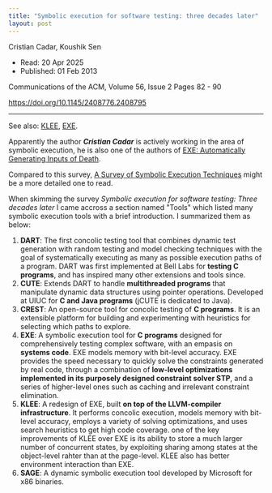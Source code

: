 ```yaml
---
title: "Symbolic execution for software testing: three decades later"
layout: post
---
```


Cristian Cadar, Koushik Sen

* Read: 20 Apr 2025
* Published: 01 Feb 2013

Communications of the ACM, Volume 56, Issue 2 Pages 82 - 90

https://doi.org/10.1145/2408776.2408795

---

See also: [KLEE](/paper_notes/2025-04-22-KLEE-unassisted-and-automatic-generation-of-high-coverage-tests-for-complex-systems-programs), [EXE](/paper_notes/2025-04-21-EXE-Automatically-Generating-Inputs-of-Death).

Apparently the author ***Cristian Cadar*** is actively working in the area of symbolic execution, he is also one of the authors of [EXE: Automatically Generating Inputs of Death](/paper_notes/2025-04-21-EXE-Automatically-Generating-Inputs-of-Death).

Compared to this survey, [A Survey of Symbolic Execution Techniques](/paper_notes/2025-04-20-A-Survey-of-Symbolic-Execution-Techniques) might be a more detailed one to read. 

When skimming the survey *Symbolic execution for software testing: Three decades later* I came accross a section named "Tools" which listed many symbolic execution tools with a brief introduction. I summarized them as below:

1. **DART**: The first concolic testing tool that combines dynamic test generation with random testing and model checking techniques with the goal of systematically executing as many as possible execution paths of a program. DART was first implemented at Bell Labs for **testing C programs**, and has inspired many other extensions and tools since.
2. **CUTE**: Extends DART to handle **multithreaded programs** that manipulate dynamic data structures using pointer operations. Developed at UIUC for **C and Java programs** (jCUTE is dedicated to Java).
3. **CREST**: An open-source tool for concolic testing of **C programs**. It is an extensible platform for building and experimenting with heuristics for selecting which paths to explore.
4. **EXE**: A symbolic execution tool for **C programs** designed for comprehensively testing complex software, with an empasis on **systems code**. EXE models memory with bit-level accuracy. EXE provides the speed necessary to quickly solve the constraints generated by real code, through a combination of **low-level optimizations implemented in its purposely designed constraint solver STP**, and a series of higher-level ones such as caching and irrelevant constraint elimination.
5. **KLEE**: A redesign of EXE, built **on top of the LLVM-compiler infrastructure**. It performs concolic execution, models memory with bit-level accuracy, employs a variety of solving optimizations, and uses search heuristics to get high code coverage. one of the key improvements of KLEE over EXE is its ability to store a much larger number of concurrent states, by exploiting sharing among states at the object-level rahter than at the page-level. KLEE also has better environment interaction than EXE. 
6. **SAGE**: A dynamic symbolic execution tool developed by Microsoft for x86 binaries.